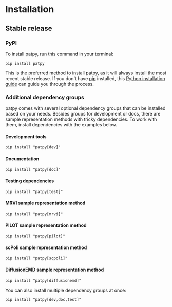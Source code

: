 ```{highlight} shell

```

# Installation

## Stable release

### PyPI

To install patpy, run this command in your terminal:

```console
pip install patpy
```

This is the preferred method to install patpy, as it will always install the most recent stable release.
If you don't have [pip] installed, this [Python installation guide] can guide you through the process.

### Additional dependency groups

patpy comes with several optional dependency groups that can be installed based on your needs. Besides groups for development or docs, there are sample representation methods with tricky dependencies. To work with them, install dependencies with the examples below.

#### Development tools
```console
pip install "patpy[dev]"
```

#### Documentation
```console
pip install "patpy[doc]"
```

#### Testing dependencies
```console
pip install "patpy[test]"
```

#### MRVI sample representation method
```console
pip install "patpy[mrvi]"
```

#### PILOT sample representation method
```console
pip install "patpy[pilot]"
```

#### scPoli sample representation method
```console
pip install "patpy[scpoli]"
```

#### DiffusionEMD sample representation method

```console
pip install "patpy[diffusionemd]"
```

You can also install multiple dependency groups at once:
```console
pip install "patpy[dev,doc,test]"
```

[github repo]: https://github.com/lueckenlab/patpy
[pip]: https://pip.pypa.io
[python installation guide]: http://docs.python-guide.org/en/latest/starting/installation/
